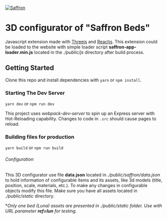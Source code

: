 [![Saffron](https://www.saffronbeds.com/wp-content/uploads/2020/01/logo_saffron_black_edit_full_size.jpg)](https://www.saffronbeds.com)

# 3D configurator of "Saffron Beds"

Javascript extension made with [Threejs](https://threejs.org) and [Reactjs](https://reactjs.org). This extension could be loaded to the website with simple loader script **saffron-app-loader.min.js** located in the _./public/js_ directory after build process.

## Getting Started

Clone this repo and install dependencies with `yarn` or `npm install`.

### Starting The Dev Server

`yarn dev` or `npm run dev`

This project uses _webpack-dev-server_ to spin up an Express server with Hot-Reloading capability. Changes to code in `.src` should cause pages to reload.

### Building files for production

`yarn build` or `npm run build`

###### Configuration

This 3D configurator use file **data.json** located in _./public/saffron/data.json_ to hold information of configurable items and its assets, like 3d models (title, position, scale, materials, etc.).
To make any changes in configurable objects modify this file.
Make sure you have all assets located in _./public/static_ directory.

\*_Only one bed (Luna) assets are presented in ./public/static folder. Use with URL parameter **ref=lun** for testing._
